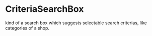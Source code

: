 CriteriaSearchBox
=================

kind of a search box which suggests selectable search criterias, like categories of a shop.